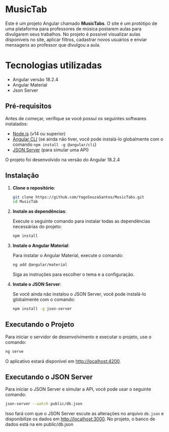 # MusicTab

Este é um projeto Angular chamado **MusicTabs**. O site é um protótipo de uma plataforma para professores de música postarem aulas para divulgarem seus trabalhos.
No projeto é possivel visualizar aulas disponíveis no site, aplicar filtros, cadastrar novos usuários e enviar mensagens ao professor que divulgou a aula.

# Tecnologias utilizadas
- Angular versão 18.2.4
- Angular Material
- Json Server

## Pré-requisitos

Antes de começar, verifique se você possui os seguintes softwares instalados:

- [Node.js](https://nodejs.org/) (v14 ou superior)
- [Angular CLI](https://angular.io/cli) (se ainda não tiver, você pode instalá-lo globalmente com o comando `npm install -g @angular/cli`)
- [JSON Server](https://github.com/typicode/json-server) (para simular uma API)

O projeto foi desenvolvido na versão do Angular 18.2.4

## Instalação

1. **Clone o repositório**:

   ```bash
   git clone https://github.com/YagoSouzaSantos/MusicTabs.git
   cd MusicTab
   ```

2. **Instale as dependências**:

   Execute o seguinte comando para instalar todas as dependências necessárias do projeto:

   ```bash
   npm install
   ```

3. **Instale o Angular Material**:

   Para instalar o Angular Material, execute o comando:

   ```bash
   ng add @angular/material
   ```

   Siga as instruções para escolher o tema e a configuração.

4. **Instale o JSON Server**:

   Se você ainda não instalou o JSON Server, você pode instalá-lo globalmente com o comando:

   ```bash
   npm install -g json-server
   ```

## Executando o Projeto

Para iniciar o servidor de desenvolvimento e executar o projeto, use o comando:

```bash
ng serve
```

O aplicativo estará disponível em [http://localhost:4200](http://localhost:4200).

## Executando o JSON Server

Para iniciar o JSON Server e simular a API, você pode usar o seguinte comando:

```bash
json-server --watch public/db.json
```

Isso fará com que o JSON Server escute as alterações no arquivo `db.json` e disponibilize os dados em [http://localhost:3000](http://localhost:3000).
No projeto, o banco de dados está na em public/db.json
